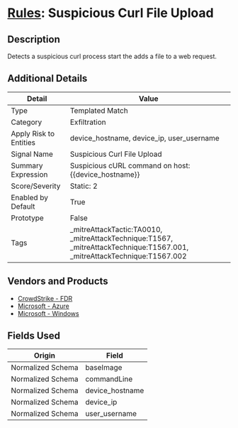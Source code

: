 # [Rules](README.md): Suspicious Curl File Upload

## Description
Detects a suspicious curl process start the adds a file to a web request.

## Additional Details
|Detail|Value|
|----|----|
|Type|Templated Match|
|Category|Exfiltration|
|Apply Risk to Entities|device_hostname, device_ip, user_username|
|Signal Name|Suspicious Curl File Upload|
|Summary Expression|Suspicious cURL command on host: {{device_hostname}}|
|Score/Severity|Static: 2|
|Enabled by Default|True|
|Prototype|False|
|Tags|_mitreAttackTactic:TA0010, _mitreAttackTechnique:T1567, _mitreAttackTechnique:T1567.001, _mitreAttackTechnique:T1567.002|
## Vendors and Products
- [CrowdStrike - FDR](../products/569a3a44-c29f-492e-bcf4-5dc04e2ab0f3.md)
- [Microsoft - Azure](../products/a1225af5-e778-4068-a9a2-47da93d1ff24.md)
- [Microsoft - Windows](../products/1ff7546c-cb36-4a24-87f7-89d2cecc5761.md)


## Fields Used

|Origin|Field|
|----|----|
|Normalized Schema|baseImage|
|Normalized Schema|commandLine|
|Normalized Schema|device_hostname|
|Normalized Schema|device_ip|
|Normalized Schema|user_username|


